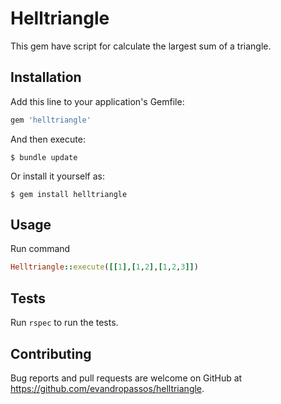 # Helltriangle

This gem have script for calculate the largest sum of a triangle.


## Installation

Add this line to your application's Gemfile:

```ruby
gem 'helltriangle'
```

And then execute:

    $ bundle update

Or install it yourself as:

    $ gem install helltriangle

## Usage

Run command <br>
```ruby
Helltriangle::execute([[1],[1,2],[1,2,3]])
```

## Tests

Run `rspec` to run the tests.

## Contributing

Bug reports and pull requests are welcome on GitHub at https://github.com/evandropassos/helltriangle.
